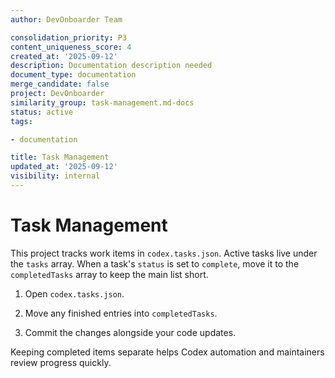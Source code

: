 ```yaml
---
author: DevOnboarder Team

consolidation_priority: P3
content_uniqueness_score: 4
created_at: '2025-09-12'
description: Documentation description needed
document_type: documentation
merge_candidate: false
project: DevOnboarder
similarity_group: task-management.md-docs
status: active
tags:

- documentation

title: Task Management
updated_at: '2025-09-12'
visibility: internal
---
```


# Task Management

This project tracks work items in `codex.tasks.json`. Active tasks live under the `tasks` array.
When a task's `status` is set to `complete`, move it to the `completedTasks` array to keep the main list short.

1. Open `codex.tasks.json`.

2. Move any finished entries into `completedTasks`.

3. Commit the changes alongside your code updates.

Keeping completed items separate helps Codex automation and maintainers review progress quickly.
